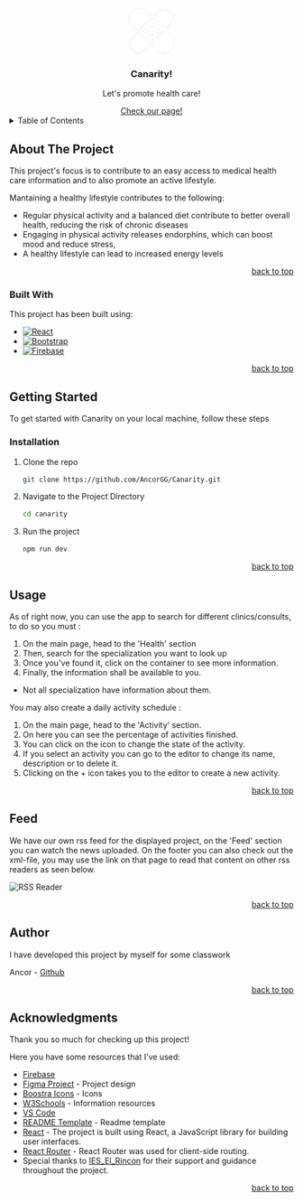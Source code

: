 <div align="center">
  <a href="https://github.com/AncorGG/Canarity.git">
    <img src="/public/icons/logo-white.png" alt="Logo" width="80" height="80">
  </a>

  <h3 align="center">Canarity!</h3>

  <p align="center">
    Let's promote health care!
  </p>

  <a align="center" href="https://canarity-69ee7.web.app/feed">
    Check our page!
  </a>

</div>

<!-- TABLE OF CONTENTS -->
<details>
  <summary>Table of Contents</summary>
  <ol>
    <li>
      <a href="#about-the-project">About The Project</a>
      <ul>
        <li><a href="#built-with">Built With</a></li>
      </ul>
    </li>
    <li>
      <a href="#getting-started">Getting Started</a>
      <ul>
        <li><a href="#installation">Installation</a></li>
      </ul>
    </li>
    <li><a href="#usage">Usage</a></li>
    <li><a href="#feed">Feed</a></li>
    <li><a href="#author">Author</a></li>
    <li><a href="#acknowledgments">Acknowledgments</a></li>
  </ol>
</details>

<!-- ABOUT THE PROJECT -->

## About The Project

This project's focus is to contribute to an easy access to medical health care information and to also promote an active lifestyle.

Mantaining a healthy lifestyle contributes to the following:

- Regular physical activity and a balanced diet contribute to better overall health, reducing the risk of chronic diseases
- Engaging in physical activity releases endorphins, which can boost mood and reduce stress,
- A healthy lifestyle can lead to increased energy levels

<p align="right"><a href="#readme-top">back to top</a></p>

### Built With

This project has been built using:

- [![React][React.js]][React-url]
- [![Bootstrap][Bootstrap.com]][Bootstrap-url]
- [![Firebase][Firebase.com]][Firebase-url]

<p align="right"><a href="#readme-top">back to top</a></p>

## Getting Started

To get started with Canarity on your local machine, follow these steps

### Installation

1. Clone the repo
   ```sh
   git clone https://github.com/AncorGG/Canarity.git
   ```
2. Navigate to the Project Directory
   ```sh
   cd canarity
   ```
3. Run the project
   ```sh
   npm run dev
   ```

<p align="right"><a href="#readme-top">back to top</a></p>

## Usage

As of right now, you can use the app to search for different clinics/consults, to do so you must :

1.  On the main page, head to the 'Health' section
2.  Then, search for the specialization you want to look up
3.  Once you've found it, click on the container to see more information.
4.  Finally, the information shall be available to you.

- Not all specialization have information about them.

You may also create a daily activity schedule :

1.  On the main page, head to the 'Activity' section.
2.  On here you can see the percentage of activities finished.
3.  You can click on the icon to change the state of the activity.
4.  If you select an activity you can go to the editor to change its name, description or to delete it.
5.  Clicking on the + icon takes you to the editor to create a new activity.

<p align="right"><a href="#readme-top">back to top</a></p>

## Feed

We have our own rss feed for the displayed project, on the 'Feed' section you can watch the news uploaded.
On the footer you can also check out the xml-file, you may use the link on that page to read that content on other rss readers as seen below.

![RSS Reader](images/Feedly.png)

<p align="right"><a href="#readme-top">back to top</a></p>

## Author

I have developed this project by myself for some classwork

Ancor - [Github](https://github.com/AncorGG)

<p align="right"><a href="#readme-top">back to top</a></p>

## Acknowledgments

Thank you so much for checking up this project!

Here you have some resources that I've used:

- [Firebase](https://firebase.google.com/?hl=es)
- [Figma Project](https://www.figma.com/file/BUvGAkha8sdOpJB1d4ZuVZ/Canarity!?type=design&node-id=0%3A1&mode=design&t=U6ha5OEjohXUHUt1-1) - Project design
- [Boostra Icons](https://icons.getbootstrap.com) - Icons
- [W3Schools](https://www.w3schools.com) - Information resources
- [VS Code](https://code.visualstudio.com)
- [README Template](https://github.com/othneildrew/Best-README-Template/blob/master/README.md) - Readme template
- [React](https://reactjs.org) - The project is built using React, a JavaScript library for building user interfaces.
- [React Router](https://reactrouter.com) - React Router was used for client-side routing.
- Special thanks to [IES_El_Rincon](https://www3.gobiernodecanarias.org/medusa/edublog/ieselrincon/) for their support and guidance throughout the project.

<p align="right"><a href="#readme-top">back to top</a></p>

[React.js]: https://img.shields.io/badge/React-20232A?style=for-the-badge&logo=react&logoColor=61DAFB
[React-url]: https://reactjs.org/
[Bootstrap.com]: https://img.shields.io/badge/Bootstrap-563D7C?style=for-the-badge&logo=bootstrap&logoColor=white
[Bootstrap-url]: https://getbootstrap.com
[Firebase.com]: https://img.shields.io/badge/firebase-ffca28?style=for-the-badge&logo=firebase&logoColor=black
[Firebase-url]: https://firebase.google.com/?hl=es
